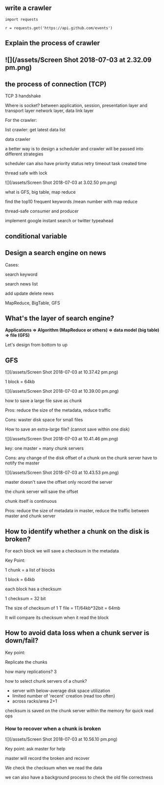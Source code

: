 ## write a crawler

```
import requests

r = requests.get('https://api.github.com/events')
```

## Explain the process of crawler

## ![](/assets/Screen Shot 2018-07-03 at 2.32.09 pm.png)

## the process of connection \(TCP\)

TCP 3 handshake

Where is socket? between application, session, presentation layer and transport layer network layer, data link layer

For the crawler:

list crawler:  get latest data list

data crawler

a better way is to design a scheduler and crawler will be passed into different strategies

scheduler can also have priority status retry timeout task created time

thread safe with lock

![](/assets/Screen Shot 2018-07-03 at 3.02.50 pm.png)

what is GFS, big table, map reduce

find the top10 frequent keywords /mean number with map reduce

thread-safe consumer and producer

implement google instant search or twitter typeahead

## conditional variable

## Design a search engine on news

Cases:

search keyword

search news list

add update delete news

MapReduce, BigTable, GFS

## What's the layer of search engine?

**Applications =&gt; Algorithm \(MapReduce or others\) =&gt;  data model \(big table\) =&gt; file \(GFS\)**

Let's design from bottom to up

## GFS

![](/assets/Screen Shot 2018-07-03 at 10.37.42 pm.png)

1 block = 64kb

![](/assets/Screen Shot 2018-07-03 at 10.39.00 pm.png)

how to save a large file save as chunk

Pros: reduce the size of the metadata, reduce traffic

Cons: waster disk space for small files

How to save an extra-large file? \(cannot save within one disk\)

![](/assets/Screen Shot 2018-07-03 at 10.41.46 pm.png)

key: one master + many chunk servers

Cons: any change of the disk offset of a chunk on the chunk server have to notify the master

![](/assets/Screen Shot 2018-07-03 at 10.43.53 pm.png)

master doesn't save the offset only record the server

the chunk server will save the offset

chunk itself is continuous

Pros: reduce the size of metadata in master, reduce the traffic between master and chunk server

## How to identify whether a chunk on the disk is broken?

For each block we will save a checksum in the metadata

Key Point:

1 chunk = a list of biocks

1 block = 64kb

each block has a checksum

1 checksum = 32 bit

The size of checksum of 1 T file = 1T/64kb\*32bit = 64mb

It will compare its checksum when it read the block

## 

## How to avoid data loss when a chunk server is down/fail?

Key point:

Replicate the chunks

how many replications? 3

how to select chunk servers of a chunk?

* server with below-average disk space utilization
* limited number of 'recent' creation \(read too often\)
* across racks/area 2+1

checksum is saved on the chunk server within the memory for quick read ops

### How to recover when a chunk is broken

![](/assets/Screen Shot 2018-07-03 at 10.56.10 pm.png)

Key point: ask master for help

master will record the broken and recover

We check the checksum when we read the data

we can also have a background process to check the old file correctness



